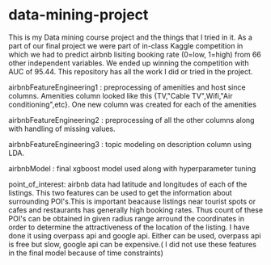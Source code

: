 # data-mining-project
This is my Data mining course project and the things that I tried in it. As a part of our final project we were part of in-class Kaggle competition in which we had to predict airbnb lisiting booking rate (0=low, 1=high) from 66 other independent variables. We ended up winning the competition with AUC of 95.44. This repository has all the work I did or tried in the project.

airbnbFeatureEngineering1 : preprocessing of amenities and host since columns. Amenities column looked like this {TV,"Cable TV",Wifi,"Air conditioning",etc}. One new column was created for each of the amenities

airbnbFeatureEngineering2 : preprocessing of all the other columns along with handling of missing values.

airbnbFeatureEngineering3 : topic modeling on description column using LDA.

airbnbModel : final xgboost model used along with hyperparameter tuning

point_of_interest: airbnb data had latitude and longitudes of each of the listings. This two features can be used to get the information about surrounding POI's.This is important beacause listings near tourist spots or cafes and restaurants has generally high booking rates. Thus count of these POI's can be obtained in given radius range arround the coordinates in order to determine the attractiveness of the location of the listing.  I have done it using overpass api and google api. Either can be used, overpass api is free but slow, google api can be expensive.( I did not use these features in the final model because of time constraints)
